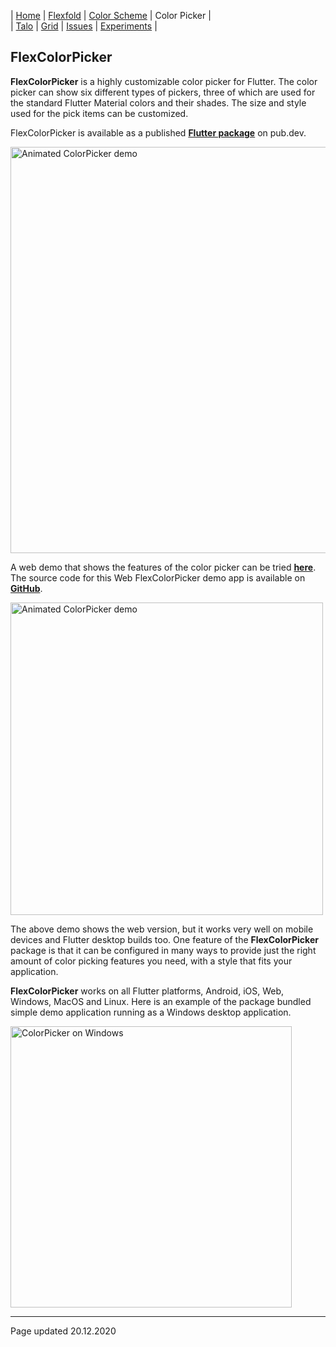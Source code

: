 | [Home](https://rydmike.com) | [Flexfold](flexfold) | [Color Scheme](colorscheme) | Color Picker                |  
| [Talo](talo)                | [Grid](gridview)     | [Issues](issues)            | [Experiments](experiments)  |

## FlexColorPicker

**FlexColorPicker** is a highly customizable color picker for Flutter. The color picker can show six different types of 
pickers, three of which are used for the standard Flutter Material colors and their shades. 
The size and style used for the pick items can be customized.

FlexColorPicker is available as a published [**Flutter package**](https://pub.dev/packages/flex_color_picker)
on pub.dev.

<img src="https://rydmike.com/assets/ColorPickerAllSize50.png?raw=true" width="650" alt="Animated ColorPicker demo"/>  

A web demo that shows the features of the color picker can be tried [**here**](http://rydmike.com/democolorpicker).
The source code for this Web FlexColorPicker demo app is 
available on [**GitHub**](https://github.com/rydmike/color_picker_demo).

<img src="https://rydmike.com/assets/ColorPickerWeb.gif?raw=true" alt="Animated ColorPicker demo" width="500"/>

The above demo shows the web version, but it works very well on mobile devices and Flutter desktop builds too.
One feature of the **FlexColorPicker** package is that it can be configured in many ways to provide just 
the right amount of color picking features you need, with a style that fits your application.

**FlexColorPicker** works on all Flutter platforms, Android, iOS, Web, Windows, MacOS and Linux. Here is an
example of the package bundled simple demo application running as a Windows desktop application.

<img src="https://github.com/rydmike/flex_color_picker/blob/master/resources/ColorPickerEnterCode.gif?raw=true" alt="ColorPicker on Windows" width="450"/>

---
Page updated 20.12.2020